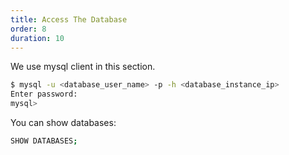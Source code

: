 ```yaml
---
title: Access The Database
order: 8
duration: 10
---
```


We use mysql client in this section.

```bash
$ mysql -u <database_user_name> -p -h <database_instance_ip>
Enter password: 
mysql>
```

You can show databases:

```bash
SHOW DATABASES;
```